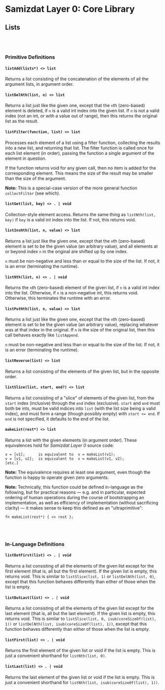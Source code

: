 Samizdat Layer 0: Core Library
==============================

Lists
-----

<br><br>
### Primitive Definitions

#### `listAdd(lists*) <> list`

Returns a list consisting of the concatenation of the elements
of all the argument lists, in argument order.

#### `listDelNth(list, n) <> list`

Returns a list just like the given one, except that the `n`th
(zero-based) element is deleted, if `n` is a valid int index into
the given list. If `n` is not a valid index (not an int, or with
a value out of range), then this returns the original list as the
result.

#### `listFilter(function, list) <> list`

Processes each element of a list using a filter function, collecting
the results into a new list, and returning that list. The filter function
is called once for each list element (in order), passing the function a
single argument of the element in question.

If the function returns void for any given call, then no item is added for
the corresponding element. This means the size of the result may be
smaller than the size of the argument.

**Note:** This is a special-case version of the more general function
`collectFilter` (see which).

#### `listGet(list, key) <> . | void`

Collection-style element access. Returns the same thing as `listNth(list, key)`
if `key` is a valid int index into the list. If not, this returns void.

#### `listInsNth(list, n, value) <> list`

Returns a list just like the given one, except that the `n`th
(zero-based) element is set to be the given value (an arbitrary
value), and all elements at or beyond index `n` in the original
are shifted up by one index.

`n` must be non-negative and less than or equal to the size of the
list. If not, it is an error (terminating the runtime).

#### `listNth(list, n) <> . | void`

Returns the `n`th (zero-based) element of the given list, if `n` is
a valid int index into the list. Otherwise, if `n` is a non-negative int,
this returns void. Otherwise, this terminates the runtime with an error.

#### `listPutNth(list, n, value) <> list`

Returns a list just like the given one, except that the `n`th
(zero-based) element is set to be the given value (an arbitrary
value), replacing whatever was at that index in the original. If
`n` is the size of the original list, then this call behaves
exactly like `listAppend`.

`n` must be non-negative and less than or equal to the size of the
list. If not, it is an error (terminating the runtime).

#### `listReverse(list) <> list`

Returns a list consisting of the elements of the given list, but in the
opposite order.

#### `listSlice(list, start, end?) <> list`

Returns a list consisting of a "slice" of elements of the given
list, from the `start` index (inclusive) through the `end` index
(exclusive). `start` and `end` must both be ints, must be valid indices
into `list` (with the list size being a valid index), and must form a
range (though possibly empty) with `start <= end`. If `end` is not
specified, it defaults to the end of the list.

#### `makeList(rest*) <> list`

Returns a list with the given elements (in argument order).
These equivalences hold for *Samizdat Layer 0* source code:

```
v = [v1];      is equivalent to  v = makeList(v1);
v = [v1, v2];  is equivalent to  v = makeList(v1, v2);
[etc.]
```

**Note:** The equivalence requires at least one argument, even though
the function is happy to operate given zero arguments.

**Note:** Technically, this function could be defined in-language as the
following, but for practical reasons &mdash; e.g. and in particular,
expected ordering of human operations during the course of
bootstrapping an implementation, as well as efficiency of
implementation (without sacrificing clarity) &mdash; it makes sense to
keep this defined as an "ultraprimitive":

```
fn makeList(rest*) { <> rest };
```


<br><br>
### In-Language Definitions

#### `listButFirst(list) <> . | void`

Returns a list consisting of all the elements of the given list
except for the first element (that is, all but the first element). If
the given list is empty, this returns void. This is similar to
`listSlice(list, 1)` or `listDelNth(list, 0)`, except that this function
behaves differently than either of those when the list is empty.

#### `listButLast(list) <> . | void`

Returns a list consisting of all the elements of the given list
except for the last element (that is, all but the last element). If
the given list is empty, this returns void. This is similar to
`listSlice(list, 0, isub(coreSizeOf(list), 1))` or
`listDelNth(list, isub(coreSizeOf(list), 1))`, except that this function
behaves differently than either of those when the list is empty.

#### `listFirst(list) <> . | void`

Returns the first element of the given list or void if the list is empty.
This is just a convenient shorthand for `listNth(list, 0)`.

#### `listLast(list) <> . | void`

Returns the last element of the given list or void if the list is empty.
This is just a convenient shorthand for
`listNth(list, isub(coreSizeOf(list), 1))`.
